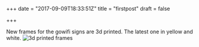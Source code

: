 +++
date = "2017-09-09T18:33:51Z"
title = "firstpost"
draft = false

+++
New frames for the gowifi signs are 3d printed.  The latest one in yellow and white. 
![3d printed frames][1]


  [1]: https://res.cloudinary.com/dtnahfj7l/v1504981873/yv9rs1pasfapqng4y4d8
